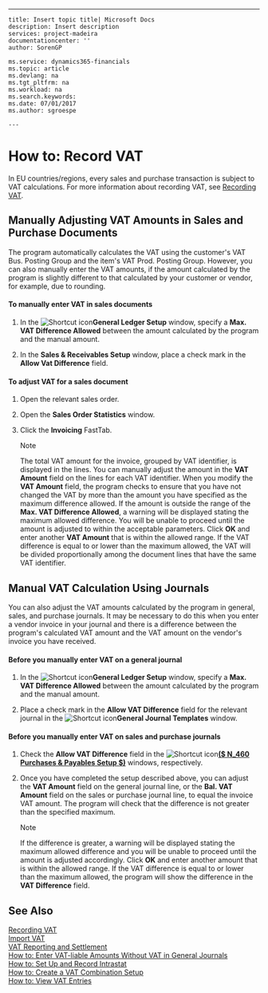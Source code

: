 ---
    title: Insert topic title| Microsoft Docs
    description: Insert description
    services: project-madeira
    documentationcenter: ''
    author: SorenGP

    ms.service: dynamics365-financials
    ms.topic: article
    ms.devlang: na
    ms.tgt_pltfrm: na
    ms.workload: na
    ms.search.keywords:
    ms.date: 07/01/2017
    ms.author: sgroespe

    ---
# How to: Record VAT
In EU countries\/regions, every sales and purchase transaction is subject to VAT calculations. For more information about recording VAT, see [Recording VAT](../recording-vat.md).  
  
## Manually Adjusting VAT Amounts in Sales and Purchase Documents  
 The program automatically calculates the VAT using the customer's VAT Bus. Posting Group and the item's VAT Prod. Posting Group. However, you can also manually enter the VAT amounts, if the amount calculated by the program is slightly different to that calculated by your customer or vendor, for example, due to rounding.  
  
#### To manually enter VAT in sales documents  
  
1.  In the ![Shortcut icon](../media/shortcutcoldicon.gif "shortcutColdIcon")**General Ledger Setup** window, specify a **Max. VAT Difference Allowed** between the amount calculated by the program and the manual amount.  
  
2.  In the **Sales & Receivables Setup** window, place a check mark in the **Allow Vat Difference** field.  
  
#### To adjust VAT for a sales document  
  
1.  Open the relevant sales order.  
  
2.  Open the **Sales Order Statistics** window.  
  
3.  Click the **Invoicing** FastTab.  
  
    > [!NOTE]  
    >  The total VAT amount for the invoice, grouped by VAT identifier, is displayed in the lines. You can manually adjust the amount in the **VAT Amount** field on the lines for each VAT identifier. When you modify the **VAT Amount** field, the program checks to ensure that you have not changed the VAT by more than the amount you have specified as the maximum difference allowed. If the amount is outside the range of the **Max. VAT Difference Allowed**, a warning will be displayed stating the maximum allowed difference. You will be unable to proceed until the amount is adjusted to within the acceptable parameters. Click **OK** and enter another **VAT Amount** that is within the allowed range. If the VAT difference is equal to or lower than the maximum allowed, the VAT will be divided proportionally among the document lines that have the same VAT identifier.  
  
## Manual VAT Calculation Using Journals  
 You can also adjust the VAT amounts calculated by the program in general, sales, and purchase journals. It may be necessary to do this when you enter a vendor invoice in your journal and there is a difference between the program's calculated VAT amount and the VAT amount on the vendor's invoice you have received.  
  
#### Before you manually enter VAT on a general journal  
  
1.  In the ![Shortcut icon](../media/shortcutcoldicon.gif "shortcutColdIcon")**General Ledger Setup** window, specify a **Max. VAT Difference Allowed** between the amount calculated by the program and the manual amount.  
  
2.  Place a check mark in the **Allow VAT Difference** field for the relevant journal in the ![Shortcut icon](../media/shortcutcoldicon.gif "shortcutColdIcon")**General Journal Templates** window.  
  
#### Before you manually enter VAT on sales and purchase journals  
  
1.  Check the **Allow VAT Difference** field in the ![Shortcut icon](../media/shortcutcoldicon.gif "shortcutColdIcon")**[\($ N\_460 Purchases & Payables Setup $\)](DynamicsNAV:////runpage?Page=460)** windows, respectively.  
  
2.  Once you have completed the setup described above, you can adjust the **VAT Amount** field on the general journal line, or the **Bal. VAT Amount** field on the sales or purchase journal line, to equal the invoice VAT amount. The program will check that the difference is not greater than the specified maximum.  
  
    > [!NOTE]  
    >  If the difference is greater, a warning will be displayed stating the maximum allowed difference and you will be unable to proceed until the amount is adjusted accordingly. Click **OK** and enter another amount that is within the allowed range. If the VAT difference is equal to or lower than the maximum allowed, the program will show the difference in the **VAT Difference** field.  
  
## See Also  
 [Recording VAT](../recording-vat.md)   
 [Import VAT](../import-vat.md)   
 [VAT Reporting and Settlement](../vat-reporting-and-settlement.md)   
 [How to: Enter VAT-liable Amounts Without VAT in General Journals](../how-to-enter-vat-liable-amounts-without-vat-in-general-journals.md)   
 [How to: Set Up and Record Intrastat](../how-to-set-up-and-record-intrastat.md)   
 [How to: Create a VAT Combination Setup](../how-to-create-a-vat-combination-setup.md)   
 [How to: View VAT Entries](../how-to-view-vat-entries.md)
